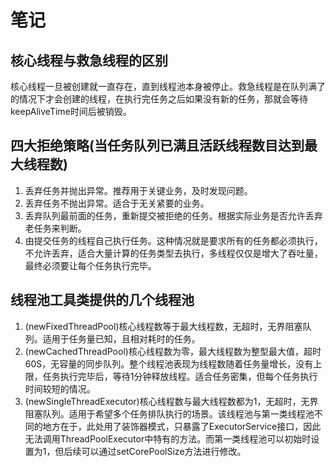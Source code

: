 # 笔记

## 核心线程与救急线程的区别

核心线程一旦被创建就一直存在，直到线程池本身被停止。救急线程是在队列满了的情况下才会创建的线程，在执行完任务之后如果没有新的任务，那就会等待keepAliveTime时间后被销毁。

## 四大拒绝策略(当任务队列已满且活跃线程数目达到最大线程数)

1. 丢弃任务并抛出异常。推荐用于关键业务，及时发现问题。
2. 丢弃任务不抛出异常。适合于无关紧要的业务。
3. 丢弃队列最前面的任务，重新提交被拒绝的任务。根据实际业务是否允许丢弃老任务来判断。
4. 由提交任务的线程自己执行任务。这种情况就是要求所有的任务都必须执行，不允许丢弃，适合大量计算的任务类型去执行，多线程仅仅是增大了吞吐量，最终必须要让每个任务执行完毕。

## 线程池工具类提供的几个线程池

1. (newFixedThreadPool)核心线程数等于最大线程数，无超时，无界阻塞队列。适用于任务量已知，且相对耗时的任务。
2. (newCachedThreadPool)核心线程数为零，最大线程数为整型最大值，超时60S，无容量的同步队列。整个线程池表现为线程数随着任务量增长，没有上限，任务执行完毕后，等待1分钟释放线程。适合任务密集，但每个任务执行时间较短的情况。
3. (newSingleThreadExecutor)核心线程数与最大线程数都为1，无超时，无界阻塞队列。适用于希望多个任务排队执行的场景。该线程池与第一类线程池不同的地方在于，此处用了装饰器模式，只暴露了ExecutorService接口，因此无法调用ThreadPoolExecutor中特有的方法。而第一类线程池可以初始时设置为1，但后续可以通过setCorePoolSize方法进行修改。
